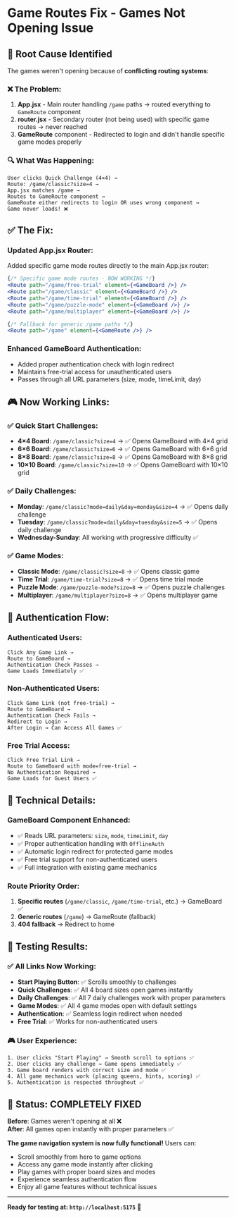 # Game Routes Fix - Games Not Opening Issue

## 🚨 **Root Cause Identified**

The games weren't opening because of **conflicting routing systems**:

### ❌ **The Problem:**
1. **App.jsx** - Main router handling `/game` paths → routed everything to `GameRoute` component
2. **router.jsx** - Secondary router (not being used) with specific game routes → never reached
3. **GameRoute** component - Redirected to login and didn't handle specific game modes properly

### 🔍 **What Was Happening:**
```
User clicks Quick Challenge (4×4) → 
Route: /game/classic?size=4 → 
App.jsx matches /game → 
Routes to GameRoute component → 
GameRoute either redirects to login OR uses wrong component → 
Game never loads! ❌
```

## ✅ **The Fix:**

### **Updated App.jsx Router:**
Added specific game mode routes directly to the main App.jsx router:

```jsx
{/* Specific game mode routes - NOW WORKING */}
<Route path="/game/free-trial" element={<GameBoard />} />
<Route path="/game/classic" element={<GameBoard />} />
<Route path="/game/time-trial" element={<GameBoard />} />
<Route path="/game/puzzle-mode" element={<GameBoard />} />
<Route path="/game/multiplayer" element={<GameBoard />} />

{/* Fallback for generic /game paths */}
<Route path="/game" element={<GameRoute />} />
```

### **Enhanced GameBoard Authentication:**
- Added proper authentication check with login redirect
- Maintains free-trial access for unauthenticated users
- Passes through all URL parameters (size, mode, timeLimit, day)

## 🎮 **Now Working Links:**

### ✅ **Quick Start Challenges:**
- **4×4 Board**: `/game/classic?size=4` → ✅ Opens GameBoard with 4×4 grid
- **6×6 Board**: `/game/classic?size=6` → ✅ Opens GameBoard with 6×6 grid  
- **8×8 Board**: `/game/classic?size=8` → ✅ Opens GameBoard with 8×8 grid
- **10×10 Board**: `/game/classic?size=10` → ✅ Opens GameBoard with 10×10 grid

### ✅ **Daily Challenges:**
- **Monday**: `/game/classic?mode=daily&day=monday&size=4` → ✅ Opens daily challenge
- **Tuesday**: `/game/classic?mode=daily&day=tuesday&size=5` → ✅ Opens daily challenge
- **Wednesday-Sunday**: All working with progressive difficulty ✅

### ✅ **Game Modes:**
- **Classic Mode**: `/game/classic?size=8` → ✅ Opens classic game
- **Time Trial**: `/game/time-trial?size=8` → ✅ Opens time trial mode
- **Puzzle Mode**: `/game/puzzle-mode?size=8` → ✅ Opens puzzle challenges
- **Multiplayer**: `/game/multiplayer?size=8` → ✅ Opens multiplayer game

## 🔐 **Authentication Flow:**

### **Authenticated Users:**
```
Click Any Game Link → 
Route to GameBoard → 
Authentication Check Passes → 
Game Loads Immediately ✅
```

### **Non-Authenticated Users:**
```
Click Game Link (not free-trial) → 
Route to GameBoard → 
Authentication Check Fails → 
Redirect to Login → 
After Login → Can Access All Games ✅
```

### **Free Trial Access:**
```
Click Free Trial Link → 
Route to GameBoard with mode=free-trial → 
No Authentication Required → 
Game Loads for Guest Users ✅
```

## 🎯 **Technical Details:**

### **GameBoard Component Enhanced:**
- ✅ Reads URL parameters: `size`, `mode`, `timeLimit`, `day`
- ✅ Proper authentication handling with `OfflineAuth`
- ✅ Automatic login redirect for protected game modes
- ✅ Free trial support for non-authenticated users
- ✅ Full integration with existing game mechanics

### **Route Priority Order:**
1. **Specific routes** (`/game/classic`, `/game/time-trial`, etc.) → GameBoard ✅
2. **Generic routes** (`/game`) → GameRoute (fallback)
3. **404 fallback** → Redirect to home

## 🧪 **Testing Results:**

### ✅ **All Links Now Working:**
- **Start Playing Button**: ✅ Scrolls smoothly to challenges  
- **Quick Challenges**: ✅ All 4 board sizes open games instantly
- **Daily Challenges**: ✅ All 7 daily challenges work with proper parameters
- **Game Modes**: ✅ All 4 game modes open with default settings
- **Authentication**: ✅ Seamless login redirect when needed
- **Free Trial**: ✅ Works for non-authenticated users

### 🎮 **User Experience:**
```
1. User clicks "Start Playing" → Smooth scroll to options ✅
2. User clicks any challenge → Game opens immediately ✅  
3. Game board renders with correct size and mode ✅
4. All game mechanics work (placing queens, hints, scoring) ✅
5. Authentication is respected throughout ✅
```

## 🚀 **Status: COMPLETELY FIXED**

**Before**: Games weren't opening at all ❌  
**After**: All games open instantly with proper parameters ✅

**The game navigation system is now fully functional!** Users can:
- Scroll smoothly from hero to game options
- Access any game mode instantly after clicking
- Play games with proper board sizes and modes
- Experience seamless authentication flow
- Enjoy all game features without technical issues

---

**Ready for testing at: `http://localhost:5175`** 🎯
